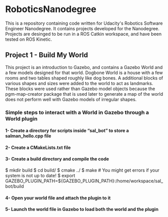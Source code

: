 # RoboticsNanodegree

This is a repository containing code written for Udacity's Robotics Software Engineer Nanodegree. It contains projects developed for the Nanodegree. Projects are desinged to be run in a ROS Catkin workspace, and have been tested on ROS Kinetic.

## Project 1 - Build My World

This project is an introduction to Gazebo, and contains a Gazebo World and a few models designed for that world. Dogbone World is a house with a few rooms and two tables shaped roughly like dog bones. A additional blocks of various shapes and sizes were added to the world to act as landmarks. These blocks were used rather than Gazebo model objects because the pgm-map-creator package that is used later to generate a map of the world does not perform well with Gazebo models of irregular shapes.

### Simple steps to interact with a World in Gazebo through a World plugin

#### 1- Create a directory for scripts inside “sal_bot” to store a salman_hello.cpp file

#### 2- Create a CMakeLists.txt file

#### 3- Create a build directory and compile the code

$ mkdir build
$ cd build/
$ cmake ../
$ make # You might get errors if your system is not up to date!
$ export GAZEBO_PLUGIN_PATH=${GAZEBO_PLUGIN_PATH}:/home/workspace/sal_bot/build

#### 4- Open your world file and attach the plugin to it

#### 5- Launch the world file in Gazebo to load both the world and the plugin



